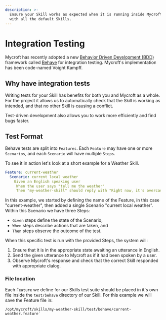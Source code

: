 ```yaml
---
description: >-
  Ensure your Skill works as expected when it is running inside Mycroft along
  with all the default Skills.
---
```


# Integration Testing

Mycroft has recently adopted a new [Behavior Driven Development (BDD)](https://en.wikipedia.org/wiki/Behavior_Driven_Development) framework called [Behave](https://behave.readthedocs.io/) for integration testing. Mycroft's implementation has been code-named Voight Kampff.

## Why have integration tests
Writing tests for your Skill has benefits for both you and Mycroft as a whole. For the project it allows us to automatically check that the Skill is working as intended, and that no other Skill is causing a conflict.

Test-driven development also allows you to work more efficiently and find bugs faster.


## Test Format
Behave tests are split into `Features`. Each `Feature` may have one or more `Scenarios`, and each `Scenario` will have multiple `Steps`.

To see it in action let's look at a short example for a Weather Skill.

```YAML
Feature: current-weather
  Scenario: current local weather
    Given an English speaking user
     When the user says "tell me the weather"
     Then "my-weather-skill" should reply with "Right now, it's overcast clouds and 32 degrees."
```

In this example, we started by defining the name of the Feature, in this case "current-weather", then added a single Scenario "current local weather". Within this Scenario we have three Steps:
* `Given` steps define the state of the Scenario,
* `When` steps describe actions that are taken, and
* `Then` steps observe the outcome of the test.

When this specific test is run with the provided Steps, the system will:
1. Ensure that it is in the appropriate state awaiting an utterance in English.
2. Send the given utterance to Mycroft as if it had been spoken by a user.
3. Observe Mycroft's response and check that the correct Skill responded with appropriate dialog.

### File location
Each `Feature` we define for our Skills test suite should be placed in it's own file inside the `test/behave` directory of our Skill. For this example we will save the Feature file in:
```
/opt/mycroft/skills/my-weather-skill/test/behave/current-weather.feature`
```
